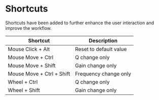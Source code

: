 # Shortcuts

Shortcuts have been added to further enhance the user interaction and improve the workflow.


Shortcut                  | Description
---                       |---
Mouse Click + Alt         | Reset to default value
Mouse Move + Ctrl         | Q change only
Mouse Move + Shift        | Gain change only
Mouse Move + Ctrl + Shift | Frequency change only
Wheel + Ctrl              | Q change only
Wheel + Shift             | Gain change only


